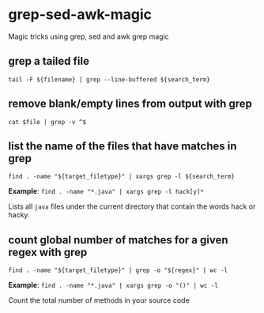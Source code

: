 # grep-sed-awk-magic 
Magic tricks using grep, sed and awk
grep magic

## grep a tailed file
`tail -F ${filename} | grep --line-buffered ${search_term}`

## remove blank/empty lines from output with grep 
`cat $file | grep -v ^$`

## list the name of the files that have matches in grep
`find . -name "${target_filetype}" | xargs grep -l ${search_term}`

**Example**:
`find . -name "*.java" | xargs grep -l hack[y]*`

Lists all `java` files under the current directory that contain the words hack or hacky.

## count global number of matches for a given regex with grep

`find . -name "${target_filetype}" | grep -o "${regex}" | wc -l`

**Example**:
`find . -name "*.java" | xargs grep -o "()" | wc -l`

Count the total number of methods in your source code
